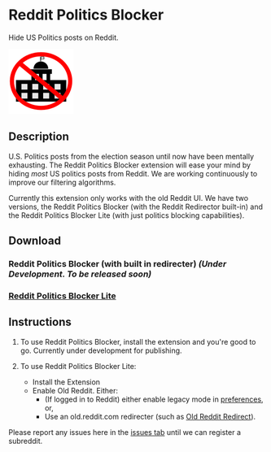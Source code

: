 # Reddit Politics Blocker

Hide US Politics posts on Reddit.

![Reddit Politics Blocker](PoliticsBlockExtensionLite/images/polblock_128.png)

## Description
U.S. Politics posts from the election season until now have been mentally exhausting. The Reddit Politics Blocker extension will ease your mind by hiding <em>most</em> US politics posts from Reddit. We are working continuously to improve our filtering algorithms.

Currently this extension only works with the old Reddit UI. We have two versions, the Reddit Politics Blocker (with the Reddit Redirector built-in) and the Reddit Politics Blocker Lite (with just politics blocking capabilities). 

## Download

### Reddit Politics Blocker (with built in redirecter) <em>(Under Development. To be released soon)</em>
### [Reddit Politics Blocker Lite](https://chrome.google.com/webstore/detail/reddit-politics-blocker-l/hfamlllggifbgmknfmfjcbmgiakngeaj)

## Instructions

1. To use Reddit Politics Blocker, install the extension and you're good to go. Currently under development for publishing.

2. To use Reddit Politics Blocker Lite:
    - Install the Extension
    - Enable Old Reddit. Either:
        - (If logged in to Reddit) either enable legacy mode in [preferences](https://old.reddit.com/r/help/comments/8f2n7d/how_do_i_permanently_go_back_to_old_reddit/), or,
        - Use an old.reddit.com redirecter (such as [Old Reddit Redirect](https://chrome.google.com/webstore/detail/old-reddit-redirect/dneaehbmnbhcippjikoajpoabadpodje)).



Please report any issues here in the [issues tab](https://github.com/RedditPoliticsBlocker/RedditPoliticsBlockerExtension/issues) until we can register a subreddit.
